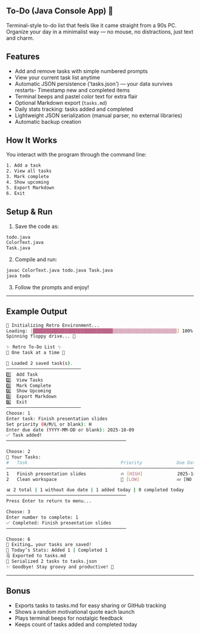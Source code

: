 ## To-Do (Java Console App) 🧮
Terminal-style to-do list that feels like it came straight from a 90s PC.
Organize your day in a minimalist way — no mouse, no distractions, just text and charm.

## Features
- Add and remove tasks with simple numbered prompts  
- View your current task list anytime  
- Automatic JSON persistence ('tasks.json') — your data survives restarts- Timestamp new and completed items  
- Terminal beeps and pastel color text for extra flair  
- Optional Markdown export (`tasks.md`)
- Daily stats tracking: tasks added and completed
- Lightweight JSON serialization (manual parser, no external libraries)
- Automatic backup creation  

## How It Works
You interact with the program through the command line:
```bash
1. Add a task
2. View all tasks
3. Mark complete
4. Show upcoming
5. Export Markdown
6. Exit
```
## Setup & Run 
1. Save the code as:
```bash
todo.java
ColorText.java
Task.java
```

2. Compile and run:
```bash
javac ColorText.java todo.java Task.java
java todo
```
3. Follow the prompts and enjoy!
---
## Example Output

```bash
🔧 Initializing Retro Environment...
Loading: [██████████████████████████████▒▒▒▒▒▒▒▒▒▒▒▒▒▒▒▒▒▒▒▒▒▒▒▒] 100%
Spinning floppy drive... 💾

✨ Retro To-Do List ✨
💬 One task at a time 🪩

📂 Loaded 2 saved task(s).
────────────────────────────
1️⃣  Add Task
2️⃣  View Tasks
3️⃣  Mark Complete
4️⃣  Show Upcoming
5️⃣  Export Markdown
6️⃣  Exit
────────────────────────────
Choose: 1
Enter task: Finish presentation slides
Set priority (H/M/L or blank): H
Enter due date (YYYY-MM-DD or blank): 2025-10-09
✅ Task added!
─────────────────────────────────────────────

Choose: 2
📝 Your Tasks:
#   Task                                   Priority             Due Date
────────────────────────────────────────────────────────────────────────────
1   Finish presentation slides             🔥 [HIGH]             2025-10-09 ⏰
2   Clean workspace                        🌿 [LOW]              💤 [NO DUE DATE]

📊 2 total | 1 without due date | 1 added today | 0 completed today
─────────────────────────────────────────────
Press Enter to return to menu...

Choose: 3
Enter number to complete: 1
✅ Completed: Finish presentation slides
─────────────────────────────────────────────

Choose: 6
💾 Exiting… your tasks are saved!
📅 Today’s Stats: Added 1 | Completed 1
🗒️ Exported to tasks.md
📂 Serialized 2 tasks to tasks.json
✨ Goodbye! Stay groovy and productive! 🎸
```
---

## Bonus 
- Exports tasks to tasks.md for easy sharing or GitHub tracking
- Shows a random motivational quote each launch
- Plays terminal beeps for nostalgic feedback
- Keeps count of tasks added and completed today
